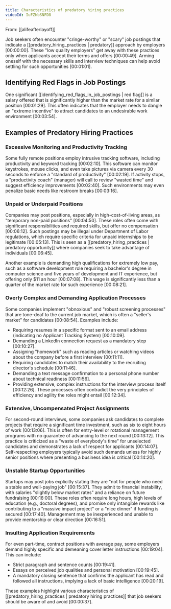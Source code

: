 ```yaml
---
title: Characteristics of predatory hiring practices
videoId: IuFZhbSNFD8
---
```


From: [[alifeafterlayoff]] <br/> 

Job seekers often encounter "cringe-worthy" or "scary" job postings that indicate a [[predatory_hiring_practices | predatory]] approach by employers <a class="yt-timestamp" data-t="00:00:00">[00:00:00]</a>. These "low quality employers" get away with these practices only when applicants accept their terms and offers <a class="yt-timestamp" data-t="00:00:49">[00:00:49]</a>. Arming oneself with the necessary skills and interview techniques can help avoid settling for such opportunities <a class="yt-timestamp" data-t="00:01:01">[00:01:01]</a>.

## Identifying Red Flags in Job Postings

One significant [[identifying_red_flags_in_job_postings | red flag]] is a salary offered that is significantly higher than the market rate for a similar position <a class="yt-timestamp" data-t="00:01:29">[00:01:29]</a>. This often indicates that the employer needs to dangle an "extreme incentive" to attract candidates to an undesirable work environment <a class="yt-timestamp" data-t="00:03:54">[00:03:54]</a>.

## Examples of Predatory Hiring Practices

### Excessive Monitoring and Productivity Tracking

Some fully remote positions employ intrusive tracking software, including productivity and keyword tracking <a class="yt-timestamp" data-t="00:02:10">[00:02:10]</a>. This software can monitor keystrokes, mouse clicks, and even take pictures via camera every 30 seconds to enforce a "standard of productivity" <a class="yt-timestamp" data-t="00:02:19">[00:02:19]</a>. If activity stops, a "productivity coach" (manager) will call to review "wasted time" and suggest efficiency improvements <a class="yt-timestamp" data-t="00:02:40">[00:02:40]</a>. Such environments may even penalize basic needs like restroom breaks <a class="yt-timestamp" data-t="00:03:16">[00:03:16]</a>.

### Unpaid or Underpaid Positions

Companies may post positions, especially in high-cost-of-living areas, as "temporary non-paid positions" <a class="yt-timestamp" data-t="00:04:50">[00:04:50]</a>. These roles often come with significant responsibilities and required skills, but offer no compensation <a class="yt-timestamp" data-t="00:06:12">[00:06:12]</a>. Such postings may be illegal under Department of Labor regulations, which require specific criteria for unpaid internships to be legitimate <a class="yt-timestamp" data-t="00:05:13">[00:05:13]</a>. This is seen as a [[predatory_hiring_practices | predatory opportunity]] where companies seek to take advantage of individuals <a class="yt-timestamp" data-t="00:06:45">[00:06:45]</a>.

Another example is demanding high qualifications for extremely low pay, such as a software development role requiring a bachelor's degree in computer science and five years of development and IT experience, but offering only $11 an hour <a class="yt-timestamp" data-t="00:07:08">[00:07:08]</a>. This wage is significantly less than a quarter of the market rate for such experience <a class="yt-timestamp" data-t="00:08:21">[00:08:21]</a>.

### Overly Complex and Demanding Application Processes

Some companies implement "obnoxious" and "robust screening processes" that are tone-deaf to the current job market, which is often a "seller's market" for candidates <a class="yt-timestamp" data-t="00:08:54">[00:08:54]</a>. Examples include:
*   Requiring resumes in a specific format sent to an email address (indicating no Applicant Tracking System) <a class="yt-timestamp" data-t="00:10:09">[00:10:09]</a>.
*   Demanding a LinkedIn connection request as a mandatory step <a class="yt-timestamp" data-t="00:10:27">[00:10:27]</a>.
*   Assigning "homework" such as reading articles or watching videos about the company before a first interview <a class="yt-timestamp" data-t="00:11:11">[00:11:11]</a>.
*   Requiring candidates to match their availability to the recruiting director's schedule <a class="yt-timestamp" data-t="00:11:46">[00:11:46]</a>.
*   Demanding a text message confirmation to a personal phone number about technical readiness <a class="yt-timestamp" data-t="00:11:56">[00:11:56]</a>.
*   Providing extensive, complex instructions for the interview process itself <a class="yt-timestamp" data-t="00:12:26">[00:12:26]</a>.
These processes often contradict the very principles of efficiency and agility the roles might entail <a class="yt-timestamp" data-t="00:12:34">[00:12:34]</a>.

### Extensive, Uncompensated Project Assignments

For second-round interviews, some companies ask candidates to complete projects that require a significant time investment, such as six to eight hours of work <a class="yt-timestamp" data-t="00:13:06">[00:13:06]</a>. This is often for entry-level or rotational management programs with no guarantee of advancing to the next round <a class="yt-timestamp" data-t="00:13:12">[00:13:12]</a>. This practice is criticized as a "waste of everybody's time" for unselected candidates and demonstrates a lack of respect for applicants <a class="yt-timestamp" data-t="00:14:07">[00:14:07]</a>. Self-respecting employers typically avoid such demands unless for highly senior positions where presenting a business idea is critical <a class="yt-timestamp" data-t="00:14:20">[00:14:20]</a>.

### Unstable Startup Opportunities

Startups may post jobs explicitly stating they are "not for people who need a stable and well-paying job" <a class="yt-timestamp" data-t="00:15:37">[00:15:37]</a>. They admit to financial instability, with salaries "slightly below market rates" and a reliance on future fundraising <a class="yt-timestamp" data-t="00:16:00">[00:16:00]</a>. These roles often require long hours, high levels of education (e.g., doctoral degrees), and promise only intangible rewards like contributing to a "massive impact project" or a "nice dinner" if funding is secured <a class="yt-timestamp" data-t="00:17:40">[00:17:40]</a>. Management may be inexperienced and unable to provide mentorship or clear direction <a class="yt-timestamp" data-t="00:16:51">[00:16:51]</a>.

### Insulting Application Requirements

For even part-time, contract positions with average pay, some employers demand highly specific and demeaning cover letter instructions <a class="yt-timestamp" data-t="00:19:04">[00:19:04]</a>. This can include:
*   Strict paragraph and sentence counts <a class="yt-timestamp" data-t="00:19:41">[00:19:41]</a>.
*   Essays on perceived job qualities and personal motivation <a class="yt-timestamp" data-t="00:19:45">[00:19:45]</a>.
*   A mandatory closing sentence that confirms the applicant has read and followed all instructions, implying a lack of basic intelligence <a class="yt-timestamp" data-t="00:20:19">[00:20:19]</a>.

These examples highlight various characteristics of [[predatory_hiring_practices | predatory hiring practices]] that job seekers should be aware of and avoid <a class="yt-timestamp" data-t="00:00:37">[00:00:37]</a>.